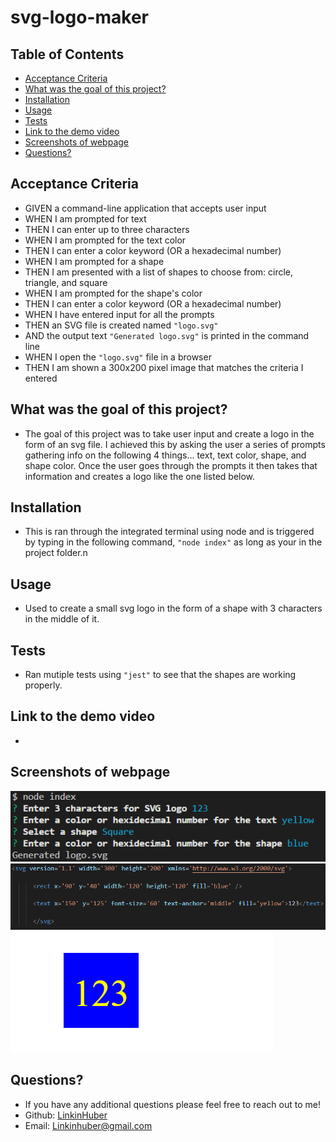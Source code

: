 # svg-logo-maker

 ## Table of Contents
  * [Acceptance Criteria](#acceptance-criteria)
  * [What was the goal of this project?](#what-was-the-goal-of-this-project)
  * [Installation](#installation)
  * [Usage](#usage) 
  * [Tests](#tests)
  * [Link to the demo video](#link-to-the-demo-video)
  * [Screenshots of webpage](#screenshots-of-webpage)
  * [Questions?](#questions)

## Acceptance Criteria
- GIVEN a command-line application that accepts user input
- WHEN I am prompted for text
- THEN I can enter up to three characters
- WHEN I am prompted for the text color
- THEN I can enter a color keyword (OR a hexadecimal number)
- WHEN I am prompted for a shape
- THEN I am presented with a list of shapes to choose from: circle, triangle, and square
- WHEN I am prompted for the shape's color
- THEN I can enter a color keyword (OR a hexadecimal number)
- WHEN I have entered input for all the prompts
- THEN an SVG file is created named `"logo.svg"`
- AND the output text `"Generated logo.svg"` is printed in the command line
- WHEN I open the `"logo.svg"` file in a browser
- THEN I am shown a 300x200 pixel image that matches the criteria I entered

## What was the goal of this project?
- The goal of this project was to take user input and create a logo in the form of an svg file. I achieved this by asking the user a series of prompts gathering info on the following 4 things... text, text color, shape, and shape color. Once the user goes through the prompts it then takes that information and creates a logo like the one listed below. 

## Installation
- This is ran through the integrated terminal using node and is triggered by typing in the following command, `"node index"` as long as your in the project folder.n

## Usage 
- Used to create a small svg logo in the form of a shape with 3 characters in the middle of it.

## Tests
- Ran mutiple tests using `"jest"` to see that the shapes are working properly.

## Link to the demo video
- 

## Screenshots of webpage
![Screenshot of home page](./images/Screenshot%202023-05-01%20230339.png)
![Screenshot of home page](./images/Screenshot%202023-05-01%20230502.png)
![Screenshot of home page](./images/Screenshot%202023-05-01%20230549.png)

## Questions?
  - If you have any additional questions please feel free to reach out to me!
  - Github: [LinkinHuber](https://github.com/LinkinHuber)
  - Email: Linkinhuber@gmail.com